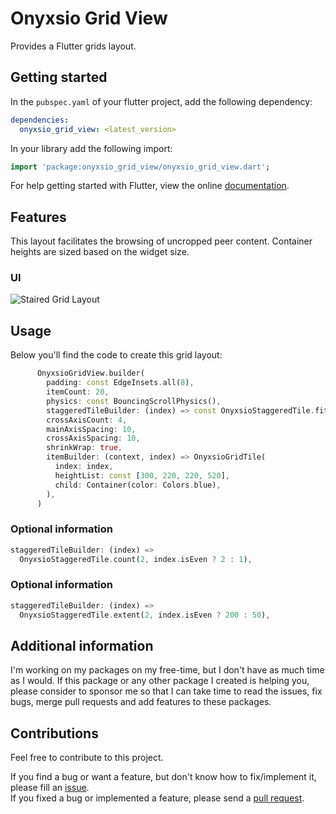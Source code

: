 <!--
This README describes the package. If you publish this package to pub.dev,
this README's contents appear on the landing page for your package.

For information about how to write a good package README, see the guide for
[writing package pages](https://dart.dev/guides/libraries/writing-package-pages).

For general information about developing packages, see the Dart guide for
[creating packages](https://dart.dev/guides/libraries/create-library-packages)
and the Flutter guide for
[developing packages and plugins](https://flutter.dev/developing-packages).
-->

# Onyxsio Grid View

Provides a Flutter grids layout.

## Getting started

In the `pubspec.yaml` of your flutter project, add the following dependency:

```yaml
dependencies:
  onyxsio_grid_view: <latest_version>
```

In your library add the following import:

```dart
import 'package:onyxsio_grid_view/onyxsio_grid_view.dart';
```

For help getting started with Flutter, view the online [documentation][flutter_documentation].

## Features

This layout facilitates the browsing of uncropped peer content. Container heights are sized based on the widget size.

### UI

![Staired Grid Layout][staired_preview]

## Usage

Below you'll find the code to create this grid layout:

```dart
      OnyxsioGridView.builder(
        padding: const EdgeInsets.all(8),
        itemCount: 20,
        physics: const BouncingScrollPhysics(),
        staggeredTileBuilder: (index) => const OnyxsioStaggeredTile.fit(2),
        crossAxisCount: 4,
        mainAxisSpacing: 10,
        crossAxisSpacing: 10,
        shrinkWrap: true,
        itemBuilder: (context, index) => OnyxsioGridTile(
          index: index,
          heightList: const [300, 220, 220, 520],
          child: Container(color: Colors.blue),
        ),
      )
```

### Optional information

```dart
staggeredTileBuilder: (index) =>
  OnyxsioStaggeredTile.count(2, index.isEven ? 2 : 1),

```

### Optional information

```dart
staggeredTileBuilder: (index) =>
  OnyxsioStaggeredTile.extent(2, index.isEven ? 200 : 50),
```

## Additional information

I'm working on my packages on my free-time, but I don't have as much time as I would. If this package or any other package I created is helping you, please consider to sponsor me so that I can take time to read the issues, fix bugs, merge pull requests and add features to these packages.

<!-- [![Pub][pub_badge]][pub] [![BuyMeACoffee][buy_me_a_coffee_badge]][buy_me_a_coffee] -->

## Contributions

Feel free to contribute to this project.

If you find a bug or want a feature, but don't know how to fix/implement it, please fill an [issue][issue].  
If you fixed a bug or implemented a feature, please send a [pull request][pr].

<!-- Links -->

[issue]: https://github.com/sudeshnb/onyxsio_grid_view/issues
[pr]: https://github.com/sudeshnb/onyxsio_grid_view/pulls
[flutter_documentation]: https://docs.flutter.dev/
[pub]: https://pub.dartlang.org/packages/onyxsio_grid_view
[staired_preview]: https://user-images.githubusercontent.com/33403844/214500635-7860d799-67c7-4f98-b031-725bc0e1922c.png

<!-- [buy_me_a_coffee]: https://www.buymeacoffee.com/sudeshnb -->
<!-- [buy_me_a_coffee_badge]: https://user-images.githubusercontent.com/33403844/214502169-982df8a4-a758-44e7-8c0f-cc85fd29547e.svg -->
